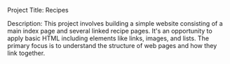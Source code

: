 Project Title: Recipes

Description:
This project involves building a simple website consisting of a main index page and several linked recipe pages. It's an opportunity to apply basic HTML including elements like links, images, and lists. The primary focus is to understand the structure of web pages and how they link together.